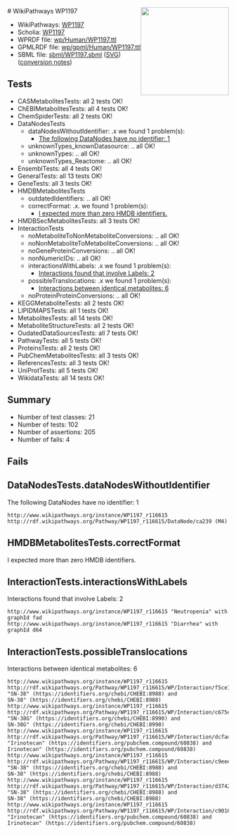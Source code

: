 <img style="float: right; width: 200px" src="../logo.png" />
# WikiPathways WP1197

* WikiPathways: [WP1197](https://identifiers.org/wikipathways:WP1197)
* Scholia: [WP1197](https://scholia.toolforge.org/wikipathways/WP1197)
* WPRDF file: [wp/Human/WP1197.ttl](../wp/Human/WP1197.ttl)
* GPMLRDF file: [wp/gpml/Human/WP1197.ttl](../wp/gpml/Human/WP1197.ttl)
* SBML file: [sbml/WP1197.sbml](../sbml/WP1197.sbml) ([SVG](../sbml/WP1197.svg)) ([conversion notes](../sbml/WP1197.txt))

## Tests
* CASMetabolitesTests: all 2 tests OK!
* ChEBIMetabolitesTests: all 4 tests OK!
* ChemSpiderTests: all 2 tests OK!
* DataNodesTests
    * dataNodesWithoutIdentifier: .x we found 1 problem(s):
        * [The following DataNodes have no identifier: 1](#d2d32fa0)
    * unknownTypes_knownDatasource: .. all OK!
    * unknownTypes: .. all OK!
    * unknownTypes_Reactome: .. all OK!
* EnsemblTests: all 4 tests OK!
* GeneralTests: all 13 tests OK!
* GeneTests: all 3 tests OK!
* HMDBMetabolitesTests
    * outdatedIdentifiers: .. all OK!
    * correctFormat: .x. we found 1 problem(s):
        * [I expected more than zero HMDB identifiers.](#ad154c1e)
* HMDBSecMetabolitesTests: all 3 tests OK!
* InteractionTests
    * noMetaboliteToNonMetaboliteConversions: .. all OK!
    * noNonMetaboliteToMetaboliteConversions: .. all OK!
    * noGeneProteinConversions: .. all OK!
    * nonNumericIDs: .. all OK!
    * interactionsWithLabels: .x we found 1 problem(s):
        * [Interactions found that involve Labels: 2](#630d2679)
    * possibleTranslocations: .x we found 1 problem(s):
        * [Interactions between identical metabolites: 6](#d59038c9)
    * noProteinProteinConversions: .. all OK!
* KEGGMetaboliteTests: all 2 tests OK!
* LIPIDMAPSTests: all 1 tests OK!
* MetabolitesTests: all 14 tests OK!
* MetaboliteStructureTests: all 2 tests OK!
* OudatedDataSourcesTests: all 7 tests OK!
* PathwayTests: all 5 tests OK!
* ProteinsTests: all 2 tests OK!
* PubChemMetabolitesTests: all 3 tests OK!
* ReferencesTests: all 3 tests OK!
* UniProtTests: all 5 tests OK!
* WikidataTests: all 14 tests OK!


## Summary

* Number of test classes: 21
* Number of tests: 102
* Number of assertions: 205
* Number of fails: 4

## Fails

<a name="d2d32fa0" />

## DataNodesTests.dataNodesWithoutIdentifier

The following DataNodes have no identifier: 1
```
http://www.wikipathways.org/instance/WP1197_r116615 http://rdf.wikipathways.org/Pathway/WP1197_r116615/DataNode/ca239 (M4)
```

<a name="ad154c1e" />

## HMDBMetabolitesTests.correctFormat

I expected more than zero HMDB identifiers.
<a name="630d2679" />

## InteractionTests.interactionsWithLabels

Interactions found that involve Labels: 2
```
http://www.wikipathways.org/instance/WP1197_r116615 "Neutropenia" with graphId fad
http://www.wikipathways.org/instance/WP1197_r116615 "Diarrhea" with graphId d64
```

<a name="d59038c9" />

## InteractionTests.possibleTranslocations

Interactions between identical metabolites: 6
```
http://www.wikipathways.org/instance/WP1197_r116615 http://rdf.wikipathways.org/Pathway/WP1197_r116615/WP/Interaction/f5ce1 "SN-38" (https://identifiers.org/chebi/CHEBI:8988) and 
SN-38" (https://identifiers.org/chebi/CHEBI:8988)
http://www.wikipathways.org/instance/WP1197_r116615 http://rdf.wikipathways.org/Pathway/WP1197_r116615/WP/Interaction/c675e "SN-38G" (https://identifiers.org/chebi/CHEBI:8990) and 
SN-38G" (https://identifiers.org/chebi/CHEBI:8990)
http://www.wikipathways.org/instance/WP1197_r116615 http://rdf.wikipathways.org/Pathway/WP1197_r116615/WP/Interaction/dcfad "Irinotecan" (https://identifiers.org/pubchem.compound/60838) and 
Irinotecan" (https://identifiers.org/pubchem.compound/60838)
http://www.wikipathways.org/instance/WP1197_r116615 http://rdf.wikipathways.org/Pathway/WP1197_r116615/WP/Interaction/c9eee "SN-38" (https://identifiers.org/chebi/CHEBI:8988) and 
SN-38" (https://identifiers.org/chebi/CHEBI:8988)
http://www.wikipathways.org/instance/WP1197_r116615 http://rdf.wikipathways.org/Pathway/WP1197_r116615/WP/Interaction/d3742 "SN-38" (https://identifiers.org/chebi/CHEBI:8988) and 
SN-38" (https://identifiers.org/chebi/CHEBI:8988)
http://www.wikipathways.org/instance/WP1197_r116615 http://rdf.wikipathways.org/Pathway/WP1197_r116615/WP/Interaction/c9016 "Irinotecan" (https://identifiers.org/pubchem.compound/60838) and 
Irinotecan" (https://identifiers.org/pubchem.compound/60838)
```

